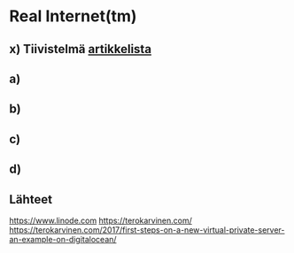 # Real Internet(tm)

## x) Tiivistelmä [artikkelista](https://terokarvinen.com/2017/first-steps-on-a-new-virtual-private-server-an-example-on-digitalocean/)

## a)

## b)

## c)

## d)


## Lähteet

https://www.linode.com
https://terokarvinen.com/
https://terokarvinen.com/2017/first-steps-on-a-new-virtual-private-server-an-example-on-digitalocean/
